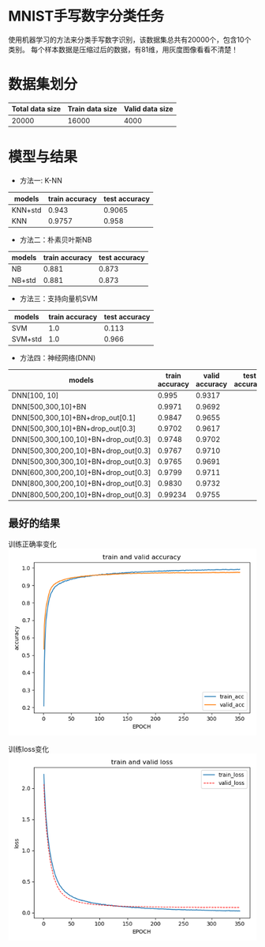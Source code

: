 # MNIST手写数字分类任务
使用机器学习的方法来分类手写数字识别，该数据集总共有20000个，包含10个类别。
每个样本数据是压缩过后的数据，有81维，用灰度图像看看不清楚！

# 数据集划分
Total data size|Train data size|Valid data size
------------|-----------|----------------
20000       |   16000    |    4000

# 模型与结果

* 方法一: K-NN

models | train accuracy| test accuracy
--------|---------------|-----------------
KNN+std|0.943 | 0.9065
KNN| 0.9757    | 0.958 

* 方法二：朴素贝叶斯NB

models | train accuracy| test accuracy
--------|---------------|-----------------
NB| 0.881   | 0.873
NB+std|0.881  |   0.873

* 方法三：支持向量机SVM

models | train accuracy| test accuracy
--------|---------------|-----------------
SVM|    1.0 | 0.113
SVM+std| 1.0 |   0.966


* 方法四：神经网络(DNN)

models | train accuracy| valid accuracy| test accuracy|iteration epochs
--------|---------------|-----------------|---------------|-----------------
DNN[100, 10]| 0.995    | 0.9317  |  | 15
DNN[500,300,10]+BN |0.9971   | 0.9692       |      |  150
DNN[500,300,10]+BN+drop_out[0.1]| 0.9847  | 0.9655 | | 150  
DNN[500,300,10]+BN+drop_out[0.3]| 0.9702   | 0.9617  |  |200
DNN[500,300,100,10]+BN+drop_out[0.3]| 0.9748   | 0.9702  |  |300
DNN[500,300,200,10]+BN+drop_out[0.3]| 0.9767   | 0.9710  |  |300
DNN[500,300,300,10]+BN+drop_out[0.3]| 0.9765  | 0.9691  |  |300
DNN[600,300,200,10]+BN+drop_out[0.3]| 0.9799  | 0.9711  |  |300
DNN[800,300,200,10]+BN+drop_out[0.3]| 0.9830  | 0.9732  |  |300
DNN[800,500,200,10]+BN+drop_out[0.3]| 0.99234  | 0.9755  |  |350



## 最好的结果
训练正确率变化
![acc](/src/mnist_classify/result/acc.png)


训练loss变化
![loss](/src/mnist_classify/result/loss.png)

